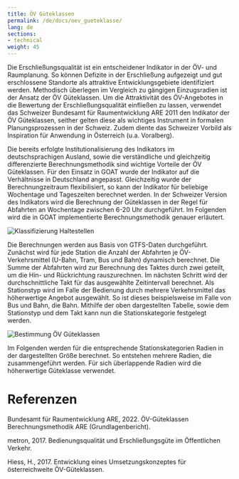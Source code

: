```yaml
---
title: ÖV Güteklassen
permalink: /de/docs/oev_gueteklasse/
lang: de
sections:
- technical
weight: 45
---
```


Die Erschließungsqualität ist ein entscheidener Indikator in der ÖV- und Raumplanung. So können Defizite in der Erschließung aufgezeigt und gut erschlossene Standorte als attraktive Entwicklungsgebiete identifiziert werden. Methodisch überlegen im Vergleich zu gängigen Einzugsradien ist der Ansatz der ÖV Güteklassen. Um die Attraktivität des ÖV-Angebotes in die Bewertung der Erschließungsqualität einfließen zu lassen, verwendet das Schweizer Bundesamt für Raumentwicklung ARE 2011 den Indikator der ÖV Güteklassen, seither gelten diese als wichtiges Instrument in formalen Planungsprozessen in der Schweiz. Zudem diente das Schweizer Vorbild als Inspiration für Anwendung in Österreich (u.a. Voralberg).  

Die bereits erfolgte Institutionalisierung des Indikators im deutschsprachigen Ausland, sowie die verständliche und gleichzeitig differenzierte Berechnungsmethodik sind wichtige Vorteile der ÖV Güteklassen. Für den Einsatz in GOAT wurde der Indikator auf die Verhältnisse in Deutschland angepasst. Gleichzeitig wurde der Berechnungzeitraum flexibilisiert, so kann der Indikator für beliebige Wochentage und Tageszeiten berechnet werden. In der Schweizer Version des Indikators wird die Berechnung der Güteklassen in der Regel für Abfahrten an Wochentage zwischen 6-20 Uhr durchgeführt. Im Folgenden wird die in GOAT implementierte Berechnungsmethodik genauer erläutert.  

![Klassifizierung Haltestellen](/images/docs/oev_gueteklasse/classification_stations_de.webp "Klassifizierung Stationen")

Die Berechnungen werden aus Basis von GTFS-Daten durchgeführt. Zunächst wird für jede Station die Anzahl der Abfahrten je ÖV-Verkehrsmittel (U-Bahn, Tram, Bus und Bahn) dynamisch berechnet. Die Summe der Abfahrten wird zur Berechnung des Taktes durch zwei geteilt, um die Hin- und Rückrichtung rauszurechnen. Im nächsten Schritt wird der durchschnittliche Takt für das ausgewählte Zeitintervall berechnet. Als Stationstyp wird im Falle der Bedienung durch mehrere Verkehrsmittel das höherwertige Angebot ausgewählt. So ist dieses beispielsweise im Falle von Bus und Bahn, die Bahn. Mithilfe der oben dargestellten Tabelle, sowie dem Stationstyp und dem Takt kann nun die Stationskategorie festgelegt werden. 

![Bestimmung ÖV Güteklassen](/images/docs/oev_gueteklasse/determination_oev_gueteklasse_de.webp "Bestimmung ÖV Güteklassen")

Im Folgenden werden für die entsprechende Stationskategorien Radien in der dargestellten Größe berechnet. So entstehen mehrere Radien, die zusammengeführt werden. Für sich überlappende Radien wird die höherwertige Güteklasse verwendet. 

# Referenzen

Bundesamt für Raumentwicklung ARE, 2022. ÖV-Güteklassen Berechnungsmethodik ARE (Grundlagenbericht).

metron, 2017. Bedienungsqualität und Erschließungsgüte im Öffentlichen Verkehr.

Hiess, H., 2017. Entwicklung eines Umsetzungskonzeptes für österreichweite ÖV-Güteklassen.
